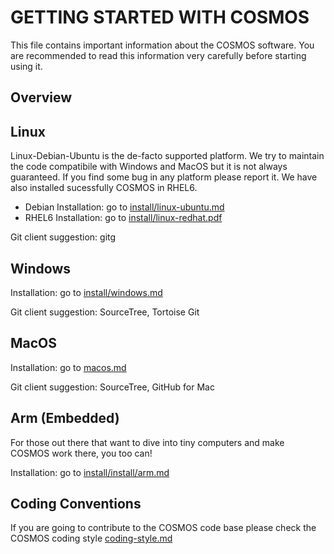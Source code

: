 GETTING STARTED WITH COSMOS
===========================

This file contains important information about the COSMOS software. 
You are recommended to read this information very carefully before 
starting using it.

Overview
--------


Linux
-----
Linux-Debian-Ubuntu is the de-facto supported platform. We try to 
maintain the code compatibile with Windows and MacOS but it is not 
always guaranteed. If you find some bug in any platform please 
report it. We have also installed sucessfully COSMOS in RHEL6.
 
* Debian Installation: go to [install/linux-ubuntu.md](https://bitbucket.org/cosmos/core/src/master/tutorials/install/linux-ubuntu.md)
* RHEL6 Installation: go to [install/linux-redhat.pdf](https://bitbucket.org/cosmos/core/src/master/tutorials/install/linux-redhat.pdf)

Git client suggestion: 
gitg 


Windows
-------

Installation: go to [install/windows.md](https://bitbucket.org/cosmos/core/src/master/tutorials/install/windows.md)

Git client suggestion: 
SourceTree, Tortoise Git



MacOS
-----

Installation: go to [macos.md](https://bitbucket.org/cosmos/core/src/master/tutorials/install/macos.md)

Git client suggestion: 
SourceTree, GitHub for Mac



Arm (Embedded)
--------------
For those out there that want to dive into tiny computers and
make COSMOS work there, you too can!

Installation: go to [install/install/arm.md](https://bitbucket.org/cosmos/core/src/master/tutorials/install/arm.md)

Coding Conventions
------------------

If you are going to contribute to the COSMOS code base please check the COSMOS coding style [coding-style.md](coding-style.md)